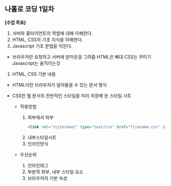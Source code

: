 ## 나홀로 코딩 1일차

**[수업 목표]**

1. 서버와 클라이언트의 역할에 대해 이해한다.
2. HTML, CSS의 기초 지식을 이해한다.
3. Javascript 기초 문법을 익힌다.

- 브라우저란
  요청하고 서버에 받아온걸 그려줌
  HTML은 뼈대
  CSS는 꾸미기
  Javascript는 움직이는것

1. HTML, CSS 기본 내용

- HTML이란
  브라우저가 알아들을 수 있는 문서 형식
- CSS란
  웹 문서의 전반적인 스타일을 미리 저장해 둔 스타일 시트

  - 적용방법

    1.  외부에서 외부
        ```html
        <link rel="stylesheet" type="text/css" href="filename.css" />
        ```
    2.  내부스타일시트
    3.  인라인방식

  - 우선순위
    1.  인라인태그
    2.  부분의 외부, 내부 스타일 요소
    3.  브라우저의 기본 속성
